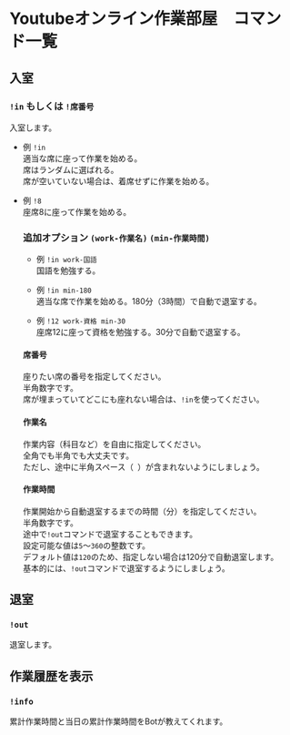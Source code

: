# Youtubeオンライン作業部屋　コマンド一覧

## 入室

### `!in` もしくは `!席番号`  

入室します。

- 例 `!in`  
  適当な席に座って作業を始める。  
  席はランダムに選ばれる。  
  席が空いていない場合は、着席せずに作業を始める。 
  
- 例 `!8`  
  座席8に座って作業を始める。  

  ### 追加オプション `(work-作業名)` `(min-作業時間)`

  - 例 `!in work-国語`  
    国語を勉強する。  
  
  - 例 `!in min-180`  
    適当な席で作業を始める。180分（3時間）で自動で退室する。  
  
  - 例 `!12 work-資格 min-30`  
    座席12に座って資格を勉強する。30分で自動で退室する。  
  
  #### 席番号
  座りたい席の番号を指定してください。  
  半角数字です。  
  席が埋まっていてどこにも座れない場合は、`!in`を使ってください。
  
  #### 作業名
  作業内容（科目など）を自由に指定してください。  
  全角でも半角でも大丈夫です。  
  ただし、途中に半角スペース（` `）が含まれないようにしましょう。  
  
  #### 作業時間
  作業開始から自動退室するまでの時間（分）を指定してください。  
  半角数字です。  
  途中で`!out`コマンドで退室することもできます。  
  設定可能な値は`5`～`360`の整数です。  
  デフォルト値は`120`のため、指定しない場合は120分で自動退室します。  
  基本的には、`!out`コマンドで退室するようにしましょう。
  

## 退室
### `!out`

退室します。

[comment]: <> (## 作業時間を作業中に設定)

[comment]: <> (### `!min 作業時間`)

[comment]: <> (作業中のみ有効なコマンドです。  )

[comment]: <> (入室時に作業時間を指定し忘れたときなどに使いましょう。  )

[comment]: <> (入室時に作業時間を指定していた場合は、このコマンドで設定を上書きできます。  )

[comment]: <> (このコマンドを書いてからの時間ではなく、入室時からの時間なので注意してください。  )

[comment]: <> (- 例 `!min 60`  )

[comment]: <> (  60分（1時間）で自動で退室するようにする。)

[comment]: <> (  #### 作業時間)

[comment]: <> (  くわしくは入室コマンドの**作業時間**を見てください。)
  


## 作業履歴を表示
### `!info`

累計作業時間と当日の累計作業時間をBotが教えてくれます。
